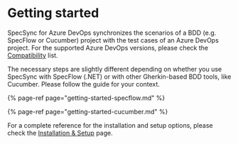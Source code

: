 # Getting started

SpecSync for Azure DevOps synchronizes the scenarios of a BDD \(e.g. SpecFlow or Cucumber\) project with the test cases of an Azure DevOps project. For the supported Azure DevOps versions, please check the [Compatibility](../reference/compatibility.md) list.

The necessary steps are slightly different depending on whether you use SpecSync with SpecFlow \(.NET\) or with other Gherkin-based BDD tools, like Cucumber. Please follow the guide for your context.

{% page-ref page="getting-started-specflow.md" %}

{% page-ref page="getting-started-cucumber.md" %}

For a complete reference for the installation and setup options, please check the [Installation & Setup](../installation/) page.

